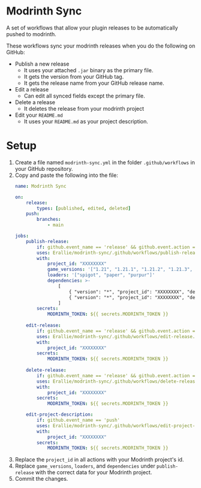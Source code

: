 # Modrinth Sync
A set of workflows that allow your plugin releases to be automatically pushed to modrinth.

These workflows sync your modrinth releases when you do the following on GitHub:
- Publish a new release
    - It uses your attached `.jar` binary as the primary file.
    - It gets the version from your GitHub tag.
    - It gets the release name from your GitHub release name.
- Edit a release
    - Can edit all synced fields except the primary file.
- Delete a release
    - It deletes the release from your modrinth project
- Edit your `README.md`
    - It uses your `README.md` as your project description.

# Setup
1. Create a file named `modrinth-sync.yml` in the folder `.github/workflows` in your GitHub repository.
2. Copy and paste the following into the file:
    ```yml
    name: Modrinth Sync

    on:
        release:
            types: [published, edited, deleted]
        push:
            branches:
                - main

    jobs:
        publish-release:
            if: github.event_name == 'release' && github.event.action == 'published'
            uses: Erallie/modrinth-sync/.github/workflows/publish-release.yml@main
            with:
                project_id: "XXXXXXXX"
                game_versions: '["1.21", "1.21.1", "1.21.2", "1.21.3", "1.21.4"]'
                loaders: '["spigot", "paper", "purpur"]'
                dependencies: >-
                    [
                        { "version": "*", "project_id": "XXXXXXXX", "dependency_type": "required" },
                        { "version": "*", "project_id": "XXXXXXXX", "dependency_type": "required" }
                    ]
            secrets:
                MODRINTH_TOKEN: ${{ secrets.MODRINTH_TOKEN }}
        
        edit-release:
            if: github.event_name == 'release' && github.event.action == 'edited'
            uses: Erallie/modrinth-sync/.github/workflows/edit-release.yml@main
            with:
                project_id: "XXXXXXXX"
            secrets:
                MODRINTH_TOKEN: ${{ secrets.MODRINTH_TOKEN }}
        
        delete-release:
            if: github.event_name == 'release' && github.event.action == 'deleted'
            uses: Erallie/modrinth-sync/.github/workflows/delete-release.yml@main
            with:
                project_id: "XXXXXXXX"
            secrets:
                MODRINTH_TOKEN: ${{ secrets.MODRINTH_TOKEN }}

        edit-project-description:
            if: github.event_name == 'push'
            uses: Erallie/modrinth-sync/.github/workflows/edit-project-description.yml@main
            with:
                project_id: "XXXXXXXX"
            secrets:
                MODRINTH_TOKEN: ${{ secrets.MODRINTH_TOKEN }}
    ```
3. Replace the `project_id` in all actions with your Modrinth project's id.
4. Replace `game_versions`, `loaders`, and `dependencies` under `publish-release` with the correct data for your Modrinth project.
5. Commit the changes.
